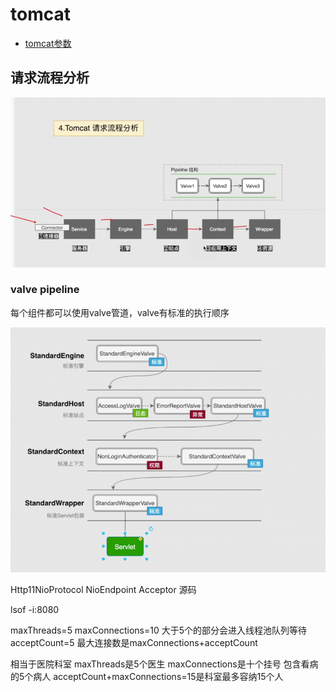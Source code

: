 # tomcat

* [tomcat参数](https://www.cnblogs.com/kismetv/p/7806063.html#t2)

## 请求流程分析

![avatar](pics/tomcat请求流程分析.png)

### valve pipeline

每个组件都可以使用valve管道，valve有标准的执行顺序

![avatar](pics/tomcat-valve.png)

Http11NioProtocol NioEndpoint Acceptor 源码

lsof -i:8080

maxThreads=5
maxConnections=10 大于5个的部分会进入线程池队列等待
acceptCount=5
最大连接数是maxConnections+acceptCount

相当于医院科室 maxThreads是5个医生
maxConnections是十个挂号 包含看病的5个病人
acceptCount+maxConnections=15是科室最多容纳15个人





